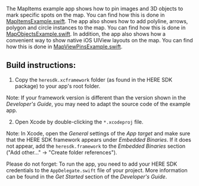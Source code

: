 The MapItems example app shows how to pin images and 3D objects to mark specific spots on the map. You can find how this is done in [MapItemsExample.swift](MapItems/MapItemsExample.swift). The app also shows how to add polyline, arrows, polygon and circle instances to the map. You can find how this is done in [MapObjectsExample.swift](MapItems/MapObjectsExample.swift). In addition, the app also shows how a convenient way to show native iOS UIView layouts on the map. You can find how this is done in [MapViewPinsExample.swift](MapItems/MapViewPinsExample.swift).

Build instructions:
-------------------

1) Copy the `heresdk.xcframework` folder (as found in the HERE SDK package) to your app's root folder.

Note: If your framework version is different than the version shown in the _Developer's Guide_, you may need to adapt the source code of the example app.

2) Open Xcode by double-clicking the `*.xcodeproj` file.

Note: In Xcode, open the _General_ settings of the _App target_ and make sure that the HERE SDK framework appears under _Embedded Binaries_. If it does not appear, add the `heresdk.framework` to the _Embedded Binaries_ section ("Add other..." -> "Create folder references").

Please do not forget: To run the app, you need to add your HERE SDK credentials to the `AppDelegate.swift` file of your project. More information can be found in the _Get Started_ section of the _Developer's Guide_.

